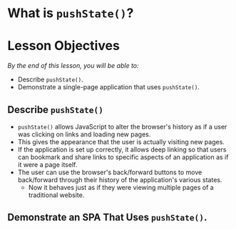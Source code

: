 # What is `pushState()`?

<!--WDI4 1:50 -->

# Lesson Objectives
*By the end of this lesson, you will be able to:*

- Describe `pushState()`.
- Demonstrate a single-page application that uses `pushState()`.

## Describe `pushState()`

- `pushState()` allows JavaScript to alter the browser's history as if a user was clicking on links and loading new pages.
- This gives the appearance that the user is actually visiting new pages.
- If the application is set up correctly, it allows deep linking so that users can bookmark and share links to specific aspects of an application as if it were a page itself.
- The user can use the browser's back/forward buttons to move back/forward through their history of the application's various states.
    - Now it behaves just as if they were viewing multiple pages of a traditional website.

## Demonstrate an SPA That Uses `pushState()`.

<!--
1. Go to [Google Maps](https://www.google.com/maps/).
    - Pan/zoom around.
    - Observe how the URL changes.
    - Copy the URL after it has changed.
    - Note what the map looks like currently.
    - Close the window.
    - Open a new window and paste the copied URL into the URL bar. Hit enter.
    - Note that the page has opened to display the map exactly as it appeared when we copied the URL.
1. Go to a public [Trello](https://trello.com/) board.
    - Note the current URL.
    - Open a card by clicking on it.
    - Note how the URL has changed.
    - Copy the URL after it has changed.
    - Note which card has been opened.
    - Close the window.
    - Open a new window and paste the copied URL into the URL bar. Hit enter.
    - Note that the page has opened to display the card that was open when we copied the URL. -->
